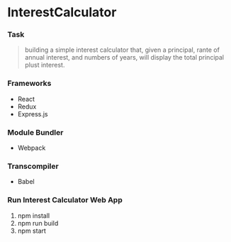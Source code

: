 # InterestCalculator

### Task
> building a simple interest calculator that, given a principal, rante of annual interest, and numbers of years, will display the total principal plust interest. 

### Frameworks
  - React
  - Redux
  - Express.js

### Module Bundler
  - Webpack

### Transcompiler
  - Babel

### Run Interest Calculator Web App
  1. npm install
  2. npm run build
  3. npm start